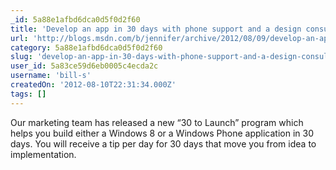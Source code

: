 ```yaml
---
_id: 5a88e1afbd6dca0d5f0d2f60
title: 'Develop an app in 30 days with phone support and a design consultation'
url: 'http://blogs.msdn.com/b/jennifer/archive/2012/08/09/develop-an-app-in-30-days-with-phone-support-and-a-design-consultation.aspx'
category: 5a88e1afbd6dca0d5f0d2f60
slug: 'develop-an-app-in-30-days-with-phone-support-and-a-design-consultation'
user_id: 5a83ce59d6eb0005c4ecda2c
username: 'bill-s'
createdOn: '2012-08-10T22:31:34.000Z'
tags: []
---
```


Our marketing team has released a new “30 to Launch” program which helps you build either a Windows 8 or a Windows Phone application in 30 days.  You will receive a tip per day for 30 days that move you from idea to implementation. 
